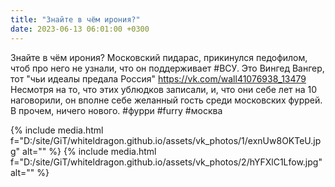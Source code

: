 ```yaml
---
title: "Знайте в чём ирония?"
date: 2023-06-13 06:01:00 +0300
---
```


Знайте в чём ирония?
Московский пидарас, прикинулся педофилом, чтоб про него не узнали, что он поддерживает #ВСУ.
Это Вингед Вангер, тот "чьи идеалы предала Россия" https://vk.com/wall41076938_13479
Несмотря на то, что этих ублюдков записали, и, что они себе лет на 10 наговорили, он вполне себе желанный гость среди московских фуррей.
В прочем, ничего нового.
#фурри #furry #москва


{% include media.html f="D:/site/GiT/whiteldragon.github.io/assets/vk_photos/1/exnUw8OKTeU.jpg" alt="" %}
{% include media.html f="D:/site/GiT/whiteldragon.github.io/assets/vk_photos/2/hYFXlC1Lfow.jpg" alt="" %}
